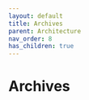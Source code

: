 ```yaml
---
layout: default
title: Archives
parent: Architecture
nav_order: 8
has_children: true
---
```


# Archives
